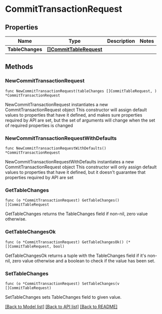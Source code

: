 # CommitTransactionRequest

## Properties

Name | Type | Description | Notes
------------ | ------------- | ------------- | -------------
**TableChanges** | [**[]CommitTableRequest**](CommitTableRequest.md) |  | 

## Methods

### NewCommitTransactionRequest

`func NewCommitTransactionRequest(tableChanges []CommitTableRequest, ) *CommitTransactionRequest`

NewCommitTransactionRequest instantiates a new CommitTransactionRequest object
This constructor will assign default values to properties that have it defined,
and makes sure properties required by API are set, but the set of arguments
will change when the set of required properties is changed

### NewCommitTransactionRequestWithDefaults

`func NewCommitTransactionRequestWithDefaults() *CommitTransactionRequest`

NewCommitTransactionRequestWithDefaults instantiates a new CommitTransactionRequest object
This constructor will only assign default values to properties that have it defined,
but it doesn't guarantee that properties required by API are set

### GetTableChanges

`func (o *CommitTransactionRequest) GetTableChanges() []CommitTableRequest`

GetTableChanges returns the TableChanges field if non-nil, zero value otherwise.

### GetTableChangesOk

`func (o *CommitTransactionRequest) GetTableChangesOk() (*[]CommitTableRequest, bool)`

GetTableChangesOk returns a tuple with the TableChanges field if it's non-nil, zero value otherwise
and a boolean to check if the value has been set.

### SetTableChanges

`func (o *CommitTransactionRequest) SetTableChanges(v []CommitTableRequest)`

SetTableChanges sets TableChanges field to given value.



[[Back to Model list]](../README.md#documentation-for-models) [[Back to API list]](../README.md#documentation-for-api-endpoints) [[Back to README]](../README.md)


